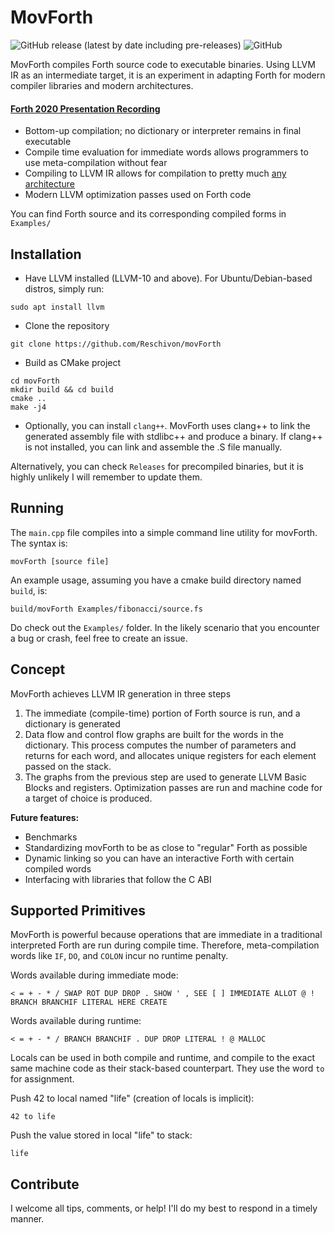 # MovForth

![GitHub release (latest by date including pre-releases)](https://img.shields.io/github/v/release/Reschivon/movForth?display_name=release&include_prereleases&label=release)   ![GitHub](https://img.shields.io/github/license/Reschivon/movForth?label=license)



MovForth compiles Forth source code to executable binaries. Using LLVM IR as an intermediate target, it is an experiment in adapting Forth for modern compiler libraries and modern architectures.

#### **[Forth 2020 Presentation Recording](https://youtu.be/CgxwbeLWSZM?t=9963)**

- Bottom-up compilation; no dictionary or interpreter remains in final executable
- Compile time evaluation for immediate words allows programmers to use meta-compilation without fear
- Compiling to LLVM IR allows for compilation to pretty much [any architecture](https://en.wikipedia.org/wiki/LLVM#Back_ends)
- Modern LLVM optimization passes used on Forth code

You can find Forth source and its corresponding compiled forms in `Examples/`

## Installation

- Have LLVM installed (LLVM-10 and above). For Ubuntu/Debian-based distros, simply run:

```
sudo apt install llvm
```

- Clone the repository

```
git clone https://github.com/Reschivon/movForth
```

- Build as CMake project
```
cd movForth
mkdir build && cd build
cmake ..
make -j4
```

- Optionally, you can install `clang++`. MovForth uses clang++ to link the generated assembly file with stdlibc++ and produce a binary. If clang++ is not installed, you can link and assemble the .S file manually.

Alternatively, you can check `Releases` for precompiled binaries, but it is highly unlikely I will remember to update them.

## Running

The `main.cpp` file compiles into a simple command line utility for movForth. The syntax is:

`movForth [source file]`

An example usage, assuming you have a cmake build directory named `build`, is:
```
build/movForth Examples/fibonacci/source.fs
```
Do check out the `Examples/` folder. In the likely scenario that you encounter a bug or crash, feel free to create an issue.


## Concept
MovForth achieves LLVM IR generation in three steps

1. The immediate (compile-time) portion of Forth source is run, and a dictionary is generated
2. Data flow and control flow graphs are built for the words in the dictionary. This process computes the number of parameters and returns for each word, and allocates unique registers for each element passed on the stack.
3. The graphs from the previous step are used to generate LLVM Basic Blocks and registers. Optimization passes are run and machine code for a target of choice is produced.

**Future features:**
- Benchmarks
- Standardizing movForth to be as close to "regular" Forth as possible
- Dynamic linking so you can have an interactive Forth with certain compiled words
- Interfacing with libraries that follow the C ABI

## Supported Primitives
MovForth is powerful because operations that are immediate in a traditional interpreted Forth are run during compile time. Therefore, meta-compilation words like `IF`, `DO`, and `COLON` incur no runtime penalty.

Words available during immediate mode:

```< = + - * / SWAP ROT DUP DROP . SHOW ' , SEE [ ] IMMEDIATE ALLOT @ ! BRANCH BRANCHIF LITERAL HERE CREATE```

Words available during runtime:

```< = + - * / BRANCH BRANCHIF . DUP DROP LITERAL ! @ MALLOC ```

Locals can be used in both compile and runtime, and compile to the
exact same machine code as their stack-based counterpart.
They use the word `to` for assignment. 

Push 42 to local named "life" (creation of locals is implicit):

`42 to life`

Push the value stored in local "life" to stack:

`life`

## Contribute
I welcome all tips, comments, or help! I'll do my best to respond in a timely manner.
